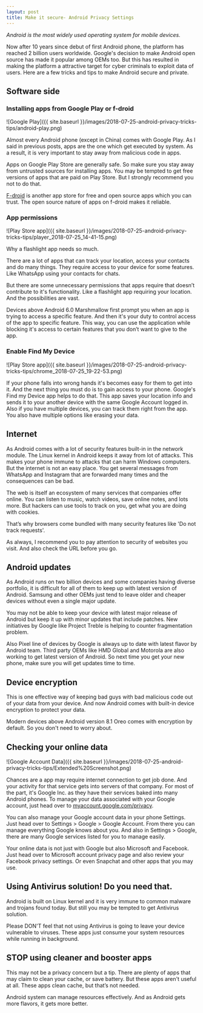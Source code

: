 ```yaml
---
layout: post
title: Make it secure- Android Privacy Settings
---
```


_Android is the most widely used operating system for mobile devices._

Now after 10 years since debut of first Android phone, the platform has reached 2 billion users worldwide. Google's decision to make Android open source has made it popular among OEMs too. But this has resulted in making the platform a attractive target for cyber criminals to exploit data of users. Here are a few tricks and tips to make Android secure and private.

## Software side

### Installing apps from Google Play or f-droid

![Google Play]({{ site.baseurl }}/images/2018-07-25-android-privacy-tricks-tips/android-play.png)

Almost every Android phone (except in China) comes with Google Play. As I said in previous posts, apps are the one which get executed by system. As a result, it is very important to stay away from malicious code in apps.

Apps on Google Play Store are generally safe. So make sure you stay away from untrusted sources for installing apps. You may be tempted to get free versions of apps that are paid on Play Store. But I strongly recommend you not to do that.

[F-droid](https://www.f-droid.org/) is another app store for free and open source apps which you can trust. The open source nature of apps on f-droid makes it reliable.

### App permissions

![Play Store app]({{ site.baseurl }}/images/2018-07-25-android-privacy-tricks-tips/player_2018-07-25_14-41-15.png)

Why a flashlight app needs so much.

There are a lot of apps that can track your location, access your contacts and do many things. They require access to your device for some features. Like WhatsApp using your contacts for chats.

But there are some unnecessary permissions that apps require that doesn’t contribute to it's functionality. Like a flashlight app requiring your location. And the possibilities are vast.

Devices above Android 6.0 Marshmallow first prompt you when an app is trying to access a specific feature. And then it's your duty to control access of the app to specific feature. This way, you can use the application while blocking it's access to certain features that you don’t want to give to the app.

### Enable Find My Device

![Play Store app]({{ site.baseurl }}/images/2018-07-25-android-privacy-tricks-tips/chrome_2018-07-25_19-22-53.png)

If your phone falls into wrong hands it's becomes easy for them to get into it. And the next thing you must do is to gain access to your phone. Google's Find my Device app helps to do that. This app saves your location info and sends it to your another device with the same Google Account logged in. Also if you have multiple devices, you can track them right from the app. You also have multiple options like erasing your data.

## Internet

As Android comes with a lot of security features built-in in the network module. The Linux kernel in Android keeps it away from lot of attacks. This makes your phone immune to attacks that can harm Windows computers. But the internet is not an easy place. You get several messages from WhatsApp and Instagram that are forwarded many times and the consequences can be bad.

The web is itself an ecosystem of many services that companies offer online. You can listen to music, watch videos, save online notes, and lots more. But hackers can use tools to track on you, get what you are doing with cookies.

That’s why browsers come bundled with many security features like 'Do not track requests'.

As always, I recommend you to pay attention to security of websites you visit. And also check the URL before you go.

## Android updates

As Android runs on two billion devices and some companies having diverse portfolio, it is difficult for all of them to keep up with latest version of Android. Samsung and other OEMs just tend to leave older and cheaper devices without even a single major update.

You may not be able to keep your device with latest major release of Android but keep it up with minor updates that include patches. New initiatives by Google like Project Treble is helping to counter fragmentation problem.

Also Pixel line of devices by Google is always up to date with latest flavor by Android team. Third party OEMs like HMD Global and Motorola are also working to get latest version of Android. So next time you get your new phone, make sure you will get updates time to time.

## Device encryption

This is one effective way of keeping bad guys with bad malicious code out of your data from your device. And now Android comes with built-in device encryption to protect your data.

Modern devices above Android version 8.1 Oreo comes with encryption by default. So you don't need to worry about.

## Checking your online data

![Google Account Data]({{ site.baseurl }}/images/2018-07-25-android-privacy-tricks-tips/Extended%20Screenshot.png)

Chances are a app may require internet connection to get job done. And your activity for that service gets into servers of that company. For most of the part, it's Google Inc. as they have their services baked into many Android phones. To manage your data associated with your Google account, just head over to [myaccount.google.com/privacy](https://myaccount.google.com/privacy).

You can also manage your Google account data in your phone Settings. Just head over to Settings > Google > Google Account. From there you can manage everything Google knows about you. And also in Settings > Google, there are many Google services listed for you to manage easily.

Your online data is not just with Google but also Microsoft and Facebook. Just head over to Microsoft account privacy page and also review your Facebook privacy settings. Or even Snapchat and other apps that you may use.

## Using Antivirus solution! Do you need that.

Android is built on Linux kernel and it is very immune to common malware and trojans found today. But still you may be tempted to get Antivirus solution.

Please DON'T feel that not using Antivirus is going to leave your device vulnerable to viruses. These apps just consume your system resources while running in background.

## STOP using cleaner and booster apps

This may not be a privacy concern but a tip. There are plenty of apps that may claim to clean your cache, or save battery. But these apps aren't useful at all. These apps clean cache, but that’s not needed.

Android system can manage resources effectively. And as Android gets more flavors, it gets more better.

